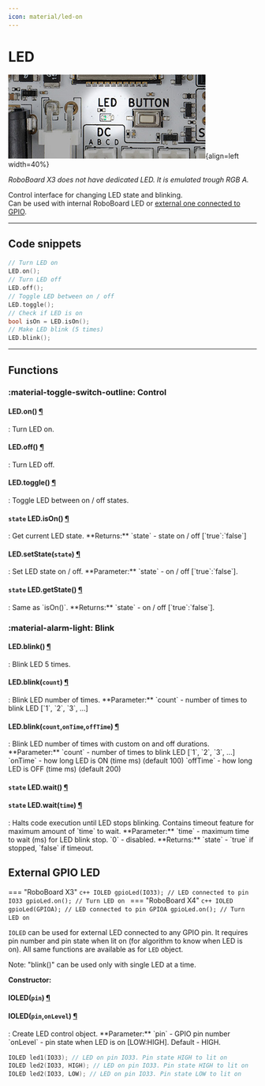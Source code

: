 ```yaml
---
icon: material/led-on
---
```


# LED

![RoboBoard IMU sensor](../../assets/images/roboboard/roboboard-x4-led.jpg){align=left width=40%}

_RoboBoard X3 does not have dedicated LED. It is emulated trough RGB A._

<p style="clear: both;">Control interface for changing LED state and blinking.<br>
Can be used with internal RoboBoard LED or <a href="#external-gpio-led">external one connected to GPIO</a>.</p>

***

## Code snippets

```c++
// Turn LED on
LED.on();
// Turn LED off
LED.off();
// Toggle LED between on / off
LED.toggle();
// Check if LED is on
bool isOn = LED.isOn();
// Make LED blink (5 times)
LED.blink();
```

***

## Functions

### :material-toggle-switch-outline: Control

<h4 class="apidec" id="on">
<span class="object">LED</span>.<span class="function">on</span>()
<a class="headerlink" href="#on" title="Permanent link">¶</a></h4>
: Turn LED on.  

<h4 class="apidec" id="off">
<span class="object">LED</span>.<span class="function">off</span>()
<a class="headerlink" href="#off" title="Permanent link">¶</a></h4>
: Turn LED off.  

<h4 class="apidec" id="toggle">
<span class="object">LED</span>.<span class="function">toggle</span>()
<a class="headerlink" href="#toggle" title="Permanent link">¶</a></h4>
: Toggle LED between on / off states.  

<h4 class="apidec" id="isOn">
<code>state</code> <span class="object">LED</span>.<span class="function">isOn</span>()
<a class="headerlink" href="#isOn" title="Permanent link">¶</a></h4>
: Get current LED state.  
**Returns:**  
`state` - state on / off [`true`:`false`]  

<h4 class="apidec" id="setState">
<span class="object">LED</span>.<span class="function">setState</span>(<code>state</code>)
<a class="headerlink" href="#setState" title="Permanent link">¶</a></h4>
: Set LED state on / off.  
**Parameter:**  
`state` - on / off [`true`:`false`].

<h4 class="apidec" id="getState">
<code>state</code> <span class="object">LED</span>.<span class="function">getState</span>()
<a class="headerlink" href="#getState" title="Permanent link">¶</a></h4>
: Same as `isOn()`.  
**Returns:**  
`state` - on / off [`true`:`false`].

### :material-alarm-light: Blink

<h4 class="apidec" id="blink">
<span class="object">LED</span>.<span class="function">blink</span>()
<a class="headerlink" href="#blink" title="Permanent link">¶</a></h4>
: Blink LED 5 times.  

<h4 class="apidec" id="blink-count">
<span class="object">LED</span>.<span class="function">blink</span>(<code>count</code>)
<a class="headerlink" href="#blink-count" title="Permanent link">¶</a></h4>
: Blink LED number of times.  
**Parameter:**  
`count` - number of times to blink LED [`1`, `2`, `3`, ...]  

<h4 class="apidec" id="blink-count-time">
<span class="object">LED</span>.<span class="function">blink</span>(<code>count</code>,<code>onTime</code>,<code>offTime</code>)
<a class="headerlink" href="#blink-count-time" title="Permanent link">¶</a></h4>
: Blink LED number of times with custom on and off durations.  
**Parameter:**  
`count` - number of times to blink LED [`1`, `2`, `3`, ...]  
`onTime` - how long LED is ON (time ms) (default 100)  
`offTime` - how long LED is OFF (time ms) (default 200)  

<h4 class="apidec" id="wait">
<code>state</code> <span class="object">LED</span>.<span class="function">wait</span>()
<a class="headerlink" href="#wait" title="Permanent link">¶</a></h4>
<h4 class="apidec" id="wait-time">
<code>state</code> <span class="object">LED</span>.<span class="function">wait</span>(<code>time</code>)
<a class="headerlink" href="#wait-time" title="Permanent link">¶</a></h4>
: Halts code execution until LED stops blinking.  
Contains timeout feature for maximum amount of `time` to wait.  
**Parameter:** `time` - maximum time to wait (ms) for LED blink stop. `0` - disabled.  
**Returns:** `state` - `true` if stopped, `false` if timeout.  

## External GPIO LED

=== "RoboBoard X3"
    ```c++
    IOLED gpioLed(IO33); // LED connected to pin IO33
    gpioLed.on(); // Turn LED on
    ```
=== "RoboBoard X4"
    ```c++
    IOLED gpioLed(GPIOA); // LED connected to pin GPIOA
    gpioLed.on(); // Turn LED on
    ```

`IOLED` can be used for external LED connected to any GPIO pin. It requires pin number and pin state when lit on (for algorithm to know when LED is on). All same functions are available as for `LED` object.

Note: "blink()" can be used only with single LED at a time.

**Constructor:**

<h4 class="apidec" id="IOLED">
<span class="object">IOLED</span>(<code>pin</code>)
<a class="headerlink" href="#IOLED" title="Permanent link">¶</a></h4>
<h4 class="apidec" id="IOLED">
<span class="object">IOLED</span>(<code>pin</code>,<code>onLevel</code>)
<a class="headerlink" href="#IOLED" title="Permanent link">¶</a></h4>
: Create LED control object.  
**Parameter:**  
`pin` - GPIO pin number  
`onLevel` - pin state when LED is on [LOW:HIGH]. Default - HIGH.  


```c++
IOLED led1(IO33); // LED on pin IO33. Pin state HIGH to lit on
IOLED led2(IO33, HIGH); // LED on pin IO33. Pin state HIGH to lit on
IOLED led2(IO33, LOW); // LED on pin IO33. Pin state LOW to lit on
```
